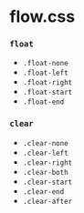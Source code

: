 # flow.css

### `float`
- `.float-none`
- `.float-left`
- `.float-right`
- `.float-start`
- `.float-end`

### `clear`
- `.clear-none`
- `.clear-left`
- `.clear-right`
- `.clear-both`
- `.clear-start`
- `.clear-end`
- `.clear-after`
